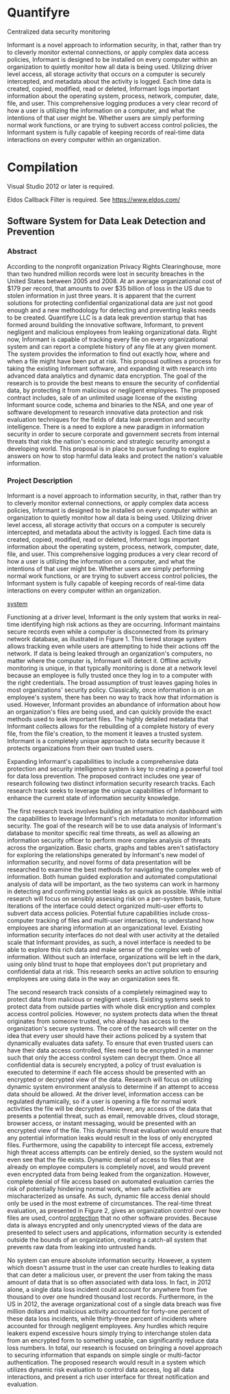 # Quantifyre


Centralized data security monitoring

Informant is a novel approach to information security, in that, rather than try to cleverly monitor external connections,
or apply complex data access policies, Informant is designed to be installed on every computer within an organization to 
quietly monitor how all data is being used. Utilizing driver level access, all storage activity that occurs on a computer 
is securely intercepted, and metadata about the activity is logged. Each time data is created, copied, modified, read or
deleted, Informant logs important information about the operating system, process, network, computer, date, file, and
user. This comprehensive logging produces a very clear record of how a user is utilizing the information on a computer, 
and what the intentions of that user might be. Whether users are simply performing normal work functions, or are trying 
to subvert access control policies, the Informant system is fully capable of keeping records of real-time data interactions
on every computer within an organization.


# Compilation

Visual Studio 2012 or later is required.

Eldos Callback Filter is required. See https://www.eldos.com/

## Software System for Data Leak Detection and Prevention


### Abstract

According to the nonprofit organization Privacy Rights Clearinghouse, more than two hundred million records were lost in security breaches in the United States between 2005 and 2008. At an average organizational cost of $179 per record, that amounts to over $35 billion of loss in the US due to stolen information in just three years. It is apparent that the current solutions for protecting confidential organizational data are just not good enough and a new methodology for detecting and preventing leaks needs to be created. Quantifyre LLC is a data leak prevention startup that has formed around building the innovative software, Informant, to prevent negligent and malicious employees from leaking organizational data. Right now, Informant is capable of tracking every file on every organizational system and can report a complete history of any file at any given moment. The system provides the information to find out exactly how, where and when a file might have been put at risk. This proposal outlines a process for taking the existing Informant software, and expanding it with research into advanced data analytics and dynamic data encryption. The goal of the research is to provide the best means to ensure the security of confidential data, by protecting it from malicious or negligent employees. The proposed contract includes, sale of an unlimited usage license of the existing Informant source code, schema and binaries to the NSA, and one year of software development to research innovative data protection and risk evaluation techniques for the fields of data leak prevention and security intelligence. There is a need to explore a new paradigm in information security in order to secure corporate and government secrets from internal threats that risk the nation's economic and strategic security amongst a developing world. This proposal is in place to pursue funding to explore answers on how to stop harmful data leaks and protect the nation's valuable information.

### Project Description

Informant is a novel approach to information security, in that, rather than try to cleverly monitor external connections, or apply complex data access policies, Informant is designed to be installed on every computer within an organization to quietly monitor how all data is being used. Utilizing driver level access, all storage activity that occurs on a computer is securely intercepted, and metadata about the activity is logged. Each time data is created, copied, modified, read or deleted, Informant logs important information about the operating system, process, network, computer, date, file, and user. This comprehensive logging produces a very clear record of how a user is utilizing the information on a computer, and what the intentions of that user might be. Whether users are simply performing normal work functions, or are trying to subvert access control policies, the Informant system is fully capable of keeping records of real-time data interactions on every computer within an organization.

[system](/system.png)

Functioning at a driver level, Informant is the only system that works in real-time identifying high risk actions as they are occurring. Informant maintains secure records even while a computer is disconnected from its primary network database, as illustrated in Figure 1. This tiered storage system allows tracking even while users are attempting to hide their actions off the network. If data is being leaked through an organization's computers, no matter where the computer is, Informant will detect it. Offline activity monitoring is unique, in that typically monitoring is done at a network level because an employee is fully trusted once they log in to a computer with the right credentials. The broad assumption of trust leaves gaping holes in most organizations' security policy. Classically, once information is on an employee's system, there has been no way to track how that information is used. However, Informant provides an abundance of information about how an organization's files are being used, and can quickly provide the exact methods used to leak important files. The highly detailed metadata that Informant collects allows for the rebuilding of a complete history of every file, from the file's creation, to the moment it leaves a trusted system. Informant is a completely unique approach to data security because it protects organizations from their own trusted users.

Expanding Informant's capabilities to include a comprehensive data protection and security intelligence system is key to creating a powerful tool for data loss prevention. The proposed contract includes one year of research following two distinct information security research tracks. Each research track seeks to leverage the unique capabilities of Informant to enhance the current state of information security knowledge.

The first research track involves building an information rich dashboard with the capabilities to leverage Informant's rich metadata to monitor information security. The goal of the research will be to use data analysis of Informant's database to monitor specific real time threats, as well as allowing an information security officer to perform more complex analysis of threats across the organization. Basic charts, graphs and tables aren't satisfactory for exploring the relationships generated by Informant's new model of information security, and novel forms of data presentation will be researched to examine the best methods for navigating the complex web of information. Both human guided exploration and automated computational analysis of data will be important, as the two systems can work in harmony in detecting and confirming potential leaks as quick as possible. While initial research will focus on sensibly assessing risk on a per-system basis, future iterations of the interface could detect organized multi-user efforts to subvert data access policies. Potential future capabilities include cross-computer tracking of files and multi-user interactions, to understand how employees are sharing information at an organizational level. Existing information security interfaces do not deal with user activity at the detailed scale that Informant provides, as such, a novel interface is needed to be able to explore this rich data and make sense of the complex web of information. Without such an interface, organizations will be left in the dark, using only blind trust to hope that employees don't put proprietary and confidential data at risk. This research seeks an active solution to ensuring employees are using data in the way an organization sees fit.

The second research track consists of a completely reimagined way to protect data from malicious or negligent users. Existing systems seek to protect data from outside parties with whole disk encryption and complex access control policies. However, no system protects data when the threat originates from someone trusted, who already has access to the organization's secure systems. The core of the research will center on the idea that every user should have their actions policed by a system that dynamically evaluates data safety. To ensure that even trusted users can have their data access controlled, files need to be encrypted in a manner such that only the access control system can decrypt them. Once all confidential data is securely encrypted, a policy of trust evaluation is executed to determine if each file access should be presented with an encrypted or decrypted view of the data. Research will focus on utilizing dynamic system environment analysis to determine if an attempt to access data should be allowed. At the driver level, information access can be regulated dynamically, so if a user is opening a file for normal work activities the file will be decrypted. However, any access of the data that presents a potential threat, such as email, removable drives, cloud storage, browser access, or instant messaging, would be presented with an encrypted view of the file. This dynamic threat evaluation would ensure that any potential information leaks would result in the loss of only encrypted files. Furthermore, using the capability to intercept file access, extremely high threat access attempts can be entirely denied, so the system would not even see that the file exists. Dynamic denial of access to files that are already on employee computers is completely novel, and would prevent even encrypted data from being leaked from the organization. However, complete denial of file access based on automated evaluation carries the risk of potentially hindering normal work, when safe activities are mischaracterized as unsafe. As such, dynamic file access denial should only be used in the most extreme of circumstances. The real-time threat evaluation, as presented in Figure 2, gives an organization control over how files are used, control [protection](/protection.png) that no other software provides. Because data is always encrypted and only unencrypted views of the data are presented to select users and applications, information security is extended outside the bounds of an organization, creating a catch-all system that prevents raw data from leaking into untrusted hands.

No system can ensure absolute information security. However, a system which doesn't assume trust in the user can create hurdles to leaking data that can deter a malicious user, or prevent the user from taking the mass amount of data that is so often associated with data loss. In fact, in 2012 alone, a single data loss incident could account for anywhere from five thousand to over one hundred thousand lost records. Furthermore, in the US in 2012, the average organizational cost of a single data breach was five million dollars and malicious activity accounted for forty-one percent of these data loss incidents, while thirty-three percent of incidents where accounted for through negligent employees. Any hurdles which require leakers expend excessive hours simply trying to interchange stolen data from an encrypted form to something usable, can significantly reduce data loss numbers. In total, our research is focused on bringing a novel approach to securing information that expands on simple single or multi-factor authentication. The proposed research would result in a system which utilizes dynamic risk evaluation to control data access, log all data interactions, and present a rich user interface for threat notification and evaluation.


